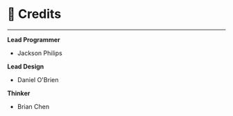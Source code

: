 # 📓 Credits
___
**Lead Programmer**
  - Jackson Philips

**Lead Design**
  - Daniel O'Brien

**Thinker**
  - Brian Chen
